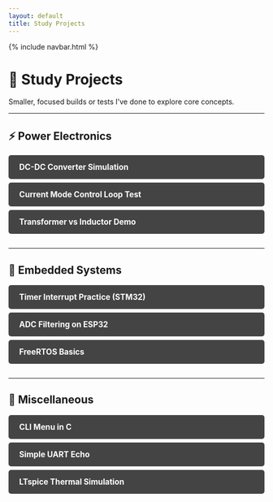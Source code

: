 ```yaml
---
layout: default
title: Study Projects
---
```


{% include navbar.html %}

<style>
.study-section {
  margin-bottom: 2em;
}

.study-section h2 {
  border-bottom: 2px solid #444;
  padding-bottom: 0.25em;
  margin-top: 2em;
  color: #66ccff;
}

.study-tile {
  display: block;
  background-color: #444;
  color: white;
  padding: 1em 1.5em;
  margin: 0.5em 0;
  border-radius: 5px;
  text-decoration: none;
  transition: background 0.2s;
}

.study-tile:hover {
  background-color: #666;
}

.study-tile h3 {
  margin: 0;
  font-size: 1.1em;
}
</style>

# 📘 Study Projects

Smaller, focused builds or tests I've done to explore core concepts.

---

## ⚡ Power Electronics

<div class="study-section">
  <a href="study.html" class="study-tile"><h3>DC-DC Converter Simulation</h3></a>
  <a href="study.html" class="study-tile"><h3>Current Mode Control Loop Test</h3></a>
  <a href="study.html" class="study-tile"><h3>Transformer vs Inductor Demo</h3></a>
</div>

---

## 🧠 Embedded Systems

<div class="study-section">
  <a href="study.html" class="study-tile"><h3>Timer Interrupt Practice (STM32)</h3></a>
  <a href="study.html" class="study-tile"><h3>ADC Filtering on ESP32</h3></a>
  <a href="study.html" class="study-tile"><h3>FreeRTOS Basics</h3></a>
</div>

---

## 🔧 Miscellaneous

<div class="study-section">
  <a href="study.html" class="study-tile"><h3>CLI Menu in C</h3></a>
  <a href="study.html" class="study-tile"><h3>Simple UART Echo</h3></a>
  <a href="study.html" class="study-tile"><h3>LTspice Thermal Simulation</h3></a>
</div>
